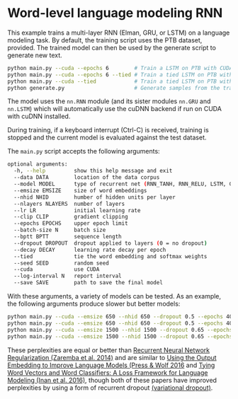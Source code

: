 # Word-level language modeling RNN

This example trains a multi-layer RNN (Elman, GRU, or LSTM) on a language modeling task.
By default, the training script uses the PTB dataset, provided.
The trained model can then be used by the generate script to generate new text.

```bash
python main.py --cuda --epochs 6        # Train a LSTM on PTB with CUDA, reaching perplexity of 117.61
python main.py --cuda --epochs 6 --tied # Train a tied LSTM on PTB with CUDA, reaching perplexity of 110.44
python main.py --cuda --tied            # Train a tied LSTM on PTB with CUDA for 40 epochs, reaching perplexity of 87.17
python generate.py                      # Generate samples from the trained LSTM model.
```

The model uses the `nn.RNN` module (and its sister modules `nn.GRU` and `nn.LSTM`)
which will automatically use the cuDNN backend if run on CUDA with cuDNN installed.

During training, if a keyboard interrupt (Ctrl-C) is received,
training is stopped and the current model is evaluated against the test dataset.

The `main.py` script accepts the following arguments:

```bash
optional arguments:
  -h, --help         show this help message and exit
  --data DATA        location of the data corpus
  --model MODEL      type of recurrent net (RNN_TANH, RNN_RELU, LSTM, GRU)
  --emsize EMSIZE    size of word embeddings
  --nhid NHID        humber of hidden units per layer
  --nlayers NLAYERS  number of layers
  --lr LR            initial learning rate
  --clip CLIP        gradient clipping
  --epochs EPOCHS    upper epoch limit
  --batch-size N     batch size
  --bptt BPTT        sequence length
  --dropout DROPOUT  dropout applied to layers (0 = no dropout)
  --decay DECAY      learning rate decay per epoch
  --tied             tie the word embedding and softmax weights
  --seed SEED        random seed
  --cuda             use CUDA
  --log-interval N   report interval
  --save SAVE        path to save the final model
```

With these arguments, a variety of models can be tested.
As an example, the following arguments produce slower but better models:

```bash
python main.py --cuda --emsize 650 --nhid 650 --dropout 0.5 --epochs 40           # Test perplexity of 80.97
python main.py --cuda --emsize 650 --nhid 650 --dropout 0.5 --epochs 40 --tied    # Test perplexity of 75.96
python main.py --cuda --emsize 1500 --nhid 1500 --dropout 0.65 --epochs 40        # Test perplexity of 77.42
python main.py --cuda --emsize 1500 --nhid 1500 --dropout 0.65 --epochs 40 --tied # Test perplexity of 72.30
```

These perplexities are equal or better than
[Recurrent Neural Network Regularization (Zaremba et al. 2014)](https://arxiv.org/pdf/1409.2329.pdf)
and are similar to [Using the Output Embedding to Improve Language Models (Press & Wolf 2016](https://arxiv.org/abs/1608.05859) and [Tying Word Vectors and Word Classifiers: A Loss Framework for Language Modeling (Inan et al. 2016)](https://arxiv.org/pdf/1611.01462.pdf), though both of these papers have improved perplexities by using a form of recurrent dropout [(variational dropout)](http://papers.nips.cc/paper/6241-a-theoretically-grounded-application-of-dropout-in-recurrent-neural-networks).
